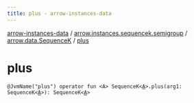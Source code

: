 ```yaml
---
title: plus - arrow-instances-data
---
```


[arrow-instances-data](../../index.html) / [arrow.instances.sequencek.semigroup](../index.html) / [arrow.data.SequenceK](index.html) / [plus](./plus.html)

# plus

`@JvmName("plus") operator fun <A> SequenceK<`[`A`](plus.html#A)`>.plus(arg1: SequenceK<`[`A`](plus.html#A)`>): SequenceK<`[`A`](plus.html#A)`>`